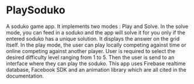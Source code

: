 # PlaySoduko
A soduko game app. It implements two modes : Play and Solve. In the solve mode, you can feed in a soduko and the app will solve it for you only if the entered soduko has a unique solution. It displays the answer on the grid itself. In the play mode, the user can play locally competing against time or online competing against another player. User is required to select the desired difficulty level ranging from 1 to 5. Then the user is send to an interface where they can play the soduko. This app uses Firebase realtime database, Facebook SDK and an animation library which are all cited in the documentation.
